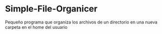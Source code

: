 # Simple-File-Organicer
Pequeño programa que organiza los archivos de un directorio en una nueva carpeta en el home del usuario
